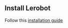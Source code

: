 ## Install Lerobot 


Follow this [installation guide](https://github.com/huggingface/lerobot/blob/main/examples/10_use_so100.md#b-install-lerobot)
